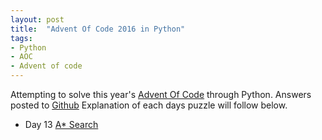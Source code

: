 ```yaml
---
layout: post
title:  "Advent Of Code 2016 in Python"
tags:
- Python
- AOC
- Advent of code
---
```


Attempting to solve this year's [Advent Of Code](http://adventofcode.com/) through Python.
Answers posted to [Github](https://github.com/karlobrien/AdventOfCode2016)
Explanation of each days puzzle will follow below.

<!--more-->

* Day 13 [A* Search](http://gettingsharper.de/2016/12/23/advent-with-a-star/)
